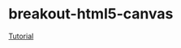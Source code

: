 # breakout-html5-canvas
[Tutorial](https://developer.mozilla.org/en-US/docs/Games/Tutorials/2D_Breakout_game_pure_JavaScript)
